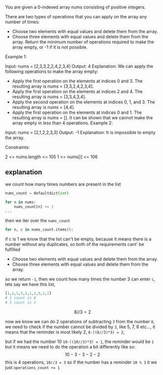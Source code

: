 You are given a 0-indexed array nums consisting of positive integers.

There are two types of operations that you can apply on the array any number of times:

* Choose two elements with equal values and delete them from the array.
* Choose three elements with equal values and delete them from the array.
Return the minimum number of operations required to make the array empty, or -1 if it is not possible.

 

Example 1:

Input: nums = [2,3,3,2,2,4,2,3,4]
Output: 4
Explanation: We can apply the following operations to make the array empty:
- Apply the first operation on the elements at indices 0 and 3. The resulting array is nums = [3,3,2,4,2,3,4].
- Apply the first operation on the elements at indices 2 and 4. The resulting array is nums = [3,3,4,3,4].
- Apply the second operation on the elements at indices 0, 1, and 3. The resulting array is nums = [4,4].
- Apply the first operation on the elements at indices 0 and 1. The resulting array is nums = [].
It can be shown that we cannot make the array empty in less than 4 operations.
Example 2:

Input: nums = [2,1,2,2,3,3]
Output: -1
Explanation: It is impossible to empty the array.
 

Constraints:

2 <= nums.length <= 105
1 <= nums[i] <= 106


## explanation

we count how many times numbers are present in the list 
```py
nums_count = defaultdict(int)

for n in nums:
    nums_count[n] += 1
...
```

then we iter over the `nums_count`
```py
for n, c in nums_count.items():
```

if c is 1 we know that the list can't be empty, because it means there is a number without
any duplicates, so both of the requirements cant' be fulfilled

* Choose two elements with equal values and delete them from the array.
* Choose three elements with equal values and delete them from the array.

so we return `-1`, then we count how many times the number 3 can enter `c`, lets say we have this list, 
```py
[1,1,1,5,1,1,1,5,1,1]
# 1 count is 8
# 5 count is 2
```

$$8 // 3 = 2$$

now we know we can do 2 operations of subtracting `3` from the number `8`, we need to check if the number cannot be divided
by `3`, like 5, 7, 8 etc..., it means that the reminder is most likely 2, `8-((8//3)*3) = 2`, 

but if we had the number 10 `10-((10//3)*3) = 1`, the reminder would be `1` but it means we need to do the operation a bit differently like so:
$$10-3-3-2-2$$
this is 4 operations, `10//3 = 3` so if the number has a reminder `10 % 3` it we just `operations_count += 1`
